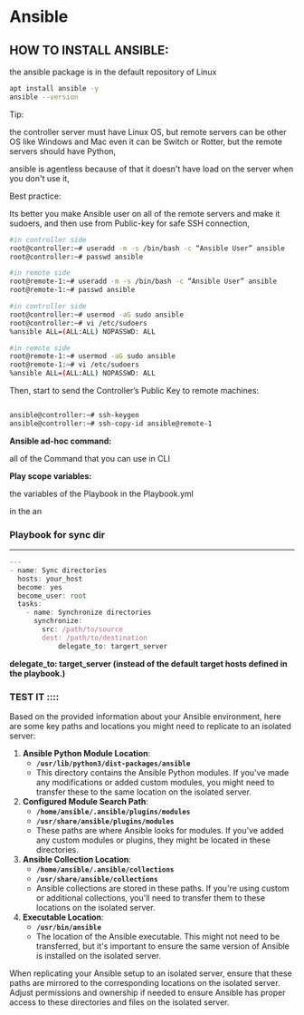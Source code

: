 # Ansible

## HOW TO INSTALL ANSIBLE:

the ansible package is in the default repository of Linux

```bash
apt install ansible -y
ansible --version
```

Tip:

the controller server must have Linux OS, but remote servers can be other OS like Windows and Mac even it can be Switch or Rotter, but the remote servers should have Python,

ansible is agentless because of that it doesn't have load on the server when you don't use it,

Best practice:

Its better you make Ansible user on all of the remote servers and make it sudoers, and then use from Public-key for safe SSH connection,

```bash
#in controller side
root@controller:~# useradd -m -s /bin/bash -c “Ansible User” ansible
root@controller:~# passwd ansible

#in remote side
root@remote-1:~# useradd -m -s /bin/bash -c “Ansible User” ansible
root@remote-1:~# passwd ansible

#in controller side
root@controller:~# usermod -aG sudo ansible
root@controller:~# vi /etc/sudoers
%ansible ALL=(ALL:ALL) NOPASSWD: ALL

#in remote side 
root@remote-1:~# usermod -aG sudo ansible
root@remote-1:~# vi /etc/sudoers
%ansible ALL=(ALL:ALL) NOPASSWD: ALL

```

 Then, start to send the Controller’s Public Key to remote machines:

```bash

ansible@controller:~# ssh-keygen
ansible@controller:~# ssh-copy-id ansible@remote-1
```

**Ansible ad-hoc command:**

all of the Command that you can use in CLI 

**Play scope variables:**

the variables of the Playbook in the Playbook.yml

in the an

### Playbook for sync dir

---

```jsx
---
- name: Sync directories
  hosts: your_host
  become: yes
  become_user: root
  tasks:
    - name: Synchronize directories
      synchronize:
        src: /path/to/source
        dest: /path/to/destination
			delegate_to: targert_server
```

**delegate_to: target_server (**instead of the default target hosts defined in the playbook.**)**

### TEST IT ::::

Based on the provided information about your Ansible environment, here are some key paths and locations you might need to replicate to an isolated server:

1. **Ansible Python Module Location**:
    - **`/usr/lib/python3/dist-packages/ansible`**
    - This directory contains the Ansible Python modules. If you've made any modifications or added custom modules, you might need to transfer these to the same location on the isolated server.
2. **Configured Module Search Path**:
    - **`/home/ansible/.ansible/plugins/modules`**
    - **`/usr/share/ansible/plugins/modules`**
    - These paths are where Ansible looks for modules. If you've added any custom modules or plugins, they might be located in these directories.
3. **Ansible Collection Location**:
    - **`/home/ansible/.ansible/collections`**
    - **`/usr/share/ansible/collections`**
    - Ansible collections are stored in these paths. If you're using custom or additional collections, you'll need to transfer them to these locations on the isolated server.
4. **Executable Location**:
    - **`/usr/bin/ansible`**
    - The location of the Ansible executable. This might not need to be transferred, but it's important to ensure the same version of Ansible is installed on the isolated server.

When replicating your Ansible setup to an isolated server, ensure that these paths are mirrored to the corresponding locations on the isolated server. Adjust permissions and ownership if needed to ensure Ansible has proper access to these directories and files on the isolated server.
